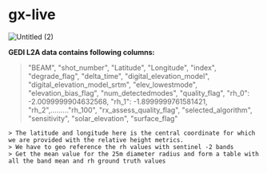# gx-live




![Untitled (2)](https://github.com/im-tanyasuri/gx-live/assets/109717636/6393cfe5-c381-44de-bfba-0685ecbac447)

**GEDI L2A data contains following columns:**

> "BEAM", "shot_number", "Latitude", "Longitude", "index", "degrade_flag", "delta_time", "digital_elevation_model", "digital_elevation_model_srtm",
>  "elev_lowestmode", "elevation_bias_flag", "num_detectedmodes", "quality_flag",
>  "rh_0": -2.0099999904632568, "rh_1": -1.8999999761581421, "rh_2",........."rh_100",
>  "rx_assess_quality_flag", "selected_algorithm", "sensitivity", "solar_elevation", "surface_flag"


```
> The latitude and longitude here is the central coordinate for which we are provided with the relative height metrics.
> We have to geo reference the rh values with sentinel -2 bands
> Get the mean value for the 25m diameter radius and form a table with all the band mean and rh ground truth values
```
